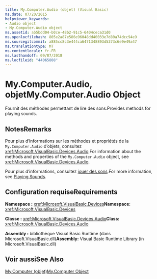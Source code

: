 ```yaml
---
title: My.Computer.Audio (objet) (Visual Basic)
ms.date: 07/20/2015
helpviewer_keywords:
- Audio object
- My.Computer.Audio object
ms.assetid: ab5bdd04-b0ce-48b2-91c5-6404ceca31d0
ms.openlocfilehash: 805e2a87e586e96048dd40033e7d80a74dcc94e9
ms.sourcegitcommit: a885cc8c3e444ca6471348893d5373c6e9e49a47
ms.translationtype: MT
ms.contentlocale: fr-FR
ms.lasthandoff: 09/07/2018
ms.locfileid: "44065808"
---
```

# <a name="mycomputeraudio-object"></a><span data-ttu-id="b4326-102">My.Computer.Audio, objet</span><span class="sxs-lookup"><span data-stu-id="b4326-102">My.Computer.Audio Object</span></span>
<span data-ttu-id="b4326-103">Fournit des méthodes permettant de lire des sons.</span><span class="sxs-lookup"><span data-stu-id="b4326-103">Provides methods for playing sounds.</span></span>  
  
## <a name="remarks"></a><span data-ttu-id="b4326-104">Notes</span><span class="sxs-lookup"><span data-stu-id="b4326-104">Remarks</span></span>  
 <span data-ttu-id="b4326-105">Pour plus d’informations sur les méthodes et propriétés de la `My.Computer.Audio` d’objets, consultez <xref:Microsoft.VisualBasic.Devices.Audio>.</span><span class="sxs-lookup"><span data-stu-id="b4326-105">For information about the methods and properties of the `My.Computer.Audio` object, see <xref:Microsoft.VisualBasic.Devices.Audio>.</span></span>  
  
 <span data-ttu-id="b4326-106">Pour plus d’informations, consultez [jouer des sons](../../../visual-basic/developing-apps/programming/computer-resources/playing-sounds.md).</span><span class="sxs-lookup"><span data-stu-id="b4326-106">For more information, see [Playing Sounds](../../../visual-basic/developing-apps/programming/computer-resources/playing-sounds.md).</span></span>  
  
## <a name="requirements"></a><span data-ttu-id="b4326-107">Configuration requise</span><span class="sxs-lookup"><span data-stu-id="b4326-107">Requirements</span></span>  
 <span data-ttu-id="b4326-108">**Namespace :** <xref:Microsoft.VisualBasic.Devices></span><span class="sxs-lookup"><span data-stu-id="b4326-108">**Namespace:** <xref:Microsoft.VisualBasic.Devices></span></span>  
  
 <span data-ttu-id="b4326-109">**Classe :** <xref:Microsoft.VisualBasic.Devices.Audio></span><span class="sxs-lookup"><span data-stu-id="b4326-109">**Class:** <xref:Microsoft.VisualBasic.Devices.Audio></span></span>  
  
 <span data-ttu-id="b4326-110">**Assembly :** bibliothèque Visual Basic Runtime (dans Microsoft.VisualBasic.dll)</span><span class="sxs-lookup"><span data-stu-id="b4326-110">**Assembly:** Visual Basic Runtime Library (in Microsoft.VisualBasic.dll)</span></span>  
  
## <a name="see-also"></a><span data-ttu-id="b4326-111">Voir aussi</span><span class="sxs-lookup"><span data-stu-id="b4326-111">See Also</span></span>  
 [<span data-ttu-id="b4326-112">My.Computer (objet)</span><span class="sxs-lookup"><span data-stu-id="b4326-112">My.Computer Object</span></span>](../../../visual-basic/language-reference/objects/my-computer-object.md)
